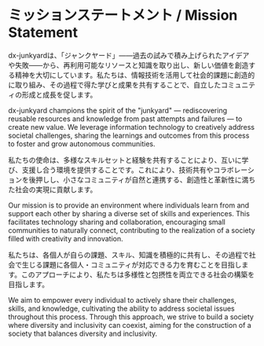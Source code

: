 # ミッションステートメント / Mission Statement

dx-junkyardは、「ジャンクヤード」――過去の試みで積み上げられたアイデアや失敗――から、再利用可能なリソースと知識を取り出し、新しい価値を創造する精神を大切にしています。私たちは、情報技術を活用して社会的課題に創造的に取り組み、その過程で得た学びと成果を共有することで、自立したコミュニティの形成と成長を促します。

dx-junkyard champions the spirit of the "junkyard" — rediscovering reusable resources and knowledge from past attempts and failures — to create new value. We leverage information technology to creatively address societal challenges, sharing the learnings and outcomes from this process to foster and grow autonomous communities.

私たちの使命は、多様なスキルセットと経験を共有することにより、互いに学び、支援し合う環境を提供することです。これにより、技術共有やコラボレーションを後押しし、小さなコミュニティが自然と連携する、創造性と革新性に満ちた社会の実現に貢献します。

Our mission is to provide an environment where individuals learn from and support each other by sharing a diverse set of skills and experiences. This facilitates technology sharing and collaboration, encouraging small communities to naturally connect, contributing to the realization of a society filled with creativity and innovation.

私たちは、各個人が自らの課題、スキル、知識を積極的に共有し、その過程で社会で生じる課題に各個人・コミュニティが対応できる力を育むことを目指します。このアプローチにより、私たちは多様性と包摂性を両立できる社会の構築を目指します。

We aim to empower every individual to actively share their challenges, skills, and knowledge, cultivating the ability to address societal issues throughout this process. Through this approach, we strive to build a society where diversity and inclusivity can coexist, aiming for the construction of a society that balances diversity and inclusivity.
